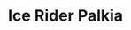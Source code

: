 ---
title: Ice Rider Palkia
layout: deck
era: 2022
description: 1st Place World Championships 2022 - Juniors - Rikuto O.
links:
  - href: https://limitlesstcg.com/decks/list/12864
    title: Limitless Page
  - href: https://bulbapedia.bulbagarden.net/wiki/Ice_Rider_Palkia_(TCG)
    title: Bulbapedia
cards:
  pokemon:
    - name: Sobble
      set: CRE
      number: 41
      quantity: 4
    - name: Drizzile
      set: SSH
      number: 56
      quantity: 3
    - name: Inteleon
      set: SSH
      number: 58
      quantity: 2
    - name: Origin Forme Palkia V
      set: ASR
      number: 39
      quantity: 3
    - name: Origin Forme Palkia VSTAR
      set: ASR
      number: 40
      quantity: 3
    - name: Ice Rider Calyrex V
      set: CRE
      number: 45
      quantity: 1
    - name: Ice Rider Calyrex VMAX
      set: CRE
      number: 46
      quantity: 1
    - name: Manaphy
      set: BRS
      number: 41
      quantity: 1
    - name: Radiant Greninja
      set: ASR
      number: 46
      quantity: 1
  trainers:
    - name: Irida
      set: ASR
      number: 147
      quantity: 3
    - name: Boss's Orders
      set: BRS
      number: 132
      quantity: 2
    - name: Melony
      set: CRE
      number: 146
      quantity: 2
    - name: Leon
      set: VIV
      number: 154
      quantity: 1
    - name: Marnie
      set: SSH
      number: 169
      quantity: 1
    - name: Professor's Research
      set: BRS
      number: 147
      quantity: 1
    - name: Roxanne
      set: ASR
      number: 150
      quantity: 1
    - name: Evolution Incense
      set: SSH
      number: 163
      quantity: 3
    - name: Level Ball
      set: BST
      number: 129
      quantity: 3
    - name: Quick Ball
      set: FST
      number: 237
      quantity: 3
    - name: Capacious Bucket
      set: RCL
      number: 156
      quantity: 2
    - name: Scoop Up Net
      set: RCL
      number: 165
      quantity: 2
    - name: Battle VIP Pass
      set: FST
      number: 225
      quantity: 1
    - name: Escape Rope
      set: BST
      number: 125
      quantity: 1
    - name: Pal Pad
      set: SSH
      number: 172
      quantity: 1
    - name: Rare Candy
      set: SSH
      number: 180
      quantity: 1
    - name: Ultra Ball
      set: BRS
      number: 150
      quantity: 1
    - name: Choice Belt
      set: BRS
      number: 135
      quantity: 2
    - name: Path to the Peak
      set: CRE
      number: 148
      quantity: 1
    - name: Training Court
      set: RCL
      number: 169
      quantity: 1
  energy:
    - name: Water Energy
      set: Energy
      number: 47
      quantity: 8
---